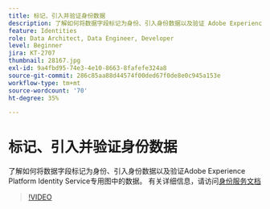 ```yaml
---
title: 标记、引入并验证身份数据
description: 了解如何将数据字段标记为身份、引入身份数据以及验证 Adobe Experience Platform Identity Service 私有图中的数据。
feature: Identities
role: Data Architect, Data Engineer, Developer
level: Beginner
jira: KT-2707
thumbnail: 28167.jpg
exl-id: 9a4fbd95-74e3-4e10-8663-8fafefe324a8
source-git-commit: 286c85aa88d44574f00ded67f0de8e0c945a153e
workflow-type: tm+mt
source-wordcount: '70'
ht-degree: 35%

---
```


# 标记、引入并验证身份数据

了解如何将数据字段标记为身份、引入身份数据以及验证Adobe Experience Platform Identity Service专用图中的数据。 有关详细信息，请访问[身份服务文档](https://experienceleague.adobe.com/docs/experience-platform/identity/home.html?lang=zh-Hans)

>[!VIDEO](https://video.tv.adobe.com/v/31671?learn=on&enablevpops&captions=chi_hans)
